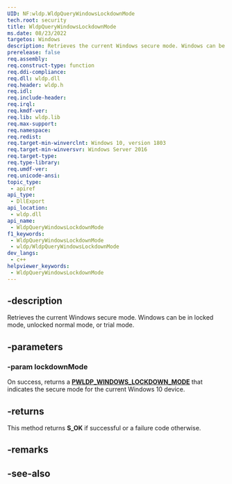 ```yaml
---
UID: NF:wldp.WldpQueryWindowsLockdownMode
tech.root: security
title: WldpQueryWindowsLockdownMode
ms.date: 08/23/2022
targetos: Windows
description: Retrieves the current Windows secure mode. Windows can be in locked mode, unlocked normal mode, or trial mode.
prerelease: false
req.assembly: 
req.construct-type: function
req.ddi-compliance: 
req.dll: wldp.dll
req.header: wldp.h
req.idl: 
req.include-header: 
req.irql: 
req.kmdf-ver: 
req.lib: wldp.lib
req.max-support: 
req.namespace: 
req.redist: 
req.target-min-winverclnt: Windows 10, version 1803
req.target-min-winversvr: Windows Server 2016
req.target-type: 
req.type-library: 
req.umdf-ver: 
req.unicode-ansi: 
topic_type:
 - apiref
api_type:
 - DllExport
api_location:
 - wldp.dll
api_name:
 - WldpQueryWindowsLockdownMode
f1_keywords:
 - WldpQueryWindowsLockdownMode
 - wldp/WldpQueryWindowsLockdownMode
dev_langs:
 - c++
helpviewer_keywords:
 - WldpQueryWindowsLockdownMode
---
```


## -description

Retrieves the current Windows secure mode. Windows can be in locked mode, unlocked normal mode, or trial mode.

## -parameters

### -param lockdownMode

On success, returns a [**PWLDP\_WINDOWS\_LOCKDOWN\_MODE**](ne-wldp-wldp_windows_lockdown_mode.md) that indicates the secure mode for the current Windows 10 device.

## -returns

This method returns **S\_OK** if successful or a failure code otherwise.

## -remarks

## -see-also

